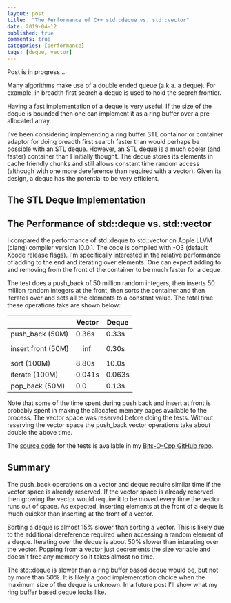 ```yaml
---
layout: post
title:  "The Performance of C++ std::deque vs. std::vector"
date: 2019-04-12
published: true
comments: true
categories: [performance]
tags: [deque, vector]
---
```


Post is in progress ...

<script src='https://cdnjs.cloudflare.com/ajax/libs/mathjax/2.7.5/latest.js?config=TeX-MML-AM_CHTML' async></script>

Many algorithms make use of a double ended queue (a.k.a. a deque). For example, in breadth first search a deque is used to hold the search frontier.

Having a fast implementation of a deque is very useful. If the size of the deque is bounded then one can implement it as a ring buffer over a pre-allocated array.

I've been considering implementing a ring buffer STL containor or container adaptor for doing breadth first search faster than would perhaps be possible with an STL deque. However, an STL deque is a much cooler (and faster) container than I initially thought. The deque stores its elements in cache friendly chunks and still allows constant time random access (although with one more dereference than required with a vector). Given its design, a deque has the potential to be very efficient.

## The STL Deque Implementation

## The Performance of std::deque vs. std::vector
I compared the performance of std::deque to std::vector on Apple LLVM (clang) compiler version 10.0.1. The code is compiled with -O3 (default Xcode release flags). I'm specifically interested in the relative performance of adding to the end and iterating over elements. One can expect adding to and removing from the front of the container to be much faster for a deque. 

The test does a push_back of 50 million random integers, then inserts 50 million random integers at the front, then sorts the container and then iterates over and sets all the elements to a constant value. The total time these operations take are shown below:

|                    |  Vector  |  Deque   |
|--------------------|----------|----------|
| push_back (50M)    | 0.36s    | 0.33s    |
| insert front (50M) | $$\inf$$ | 0.30s    |
| sort (100M)        | 8.80s    | 10.0s    |
| iterate (100M)     | 0.041s   | 0.063s   |
| pop_back (50M)     | 0.0      | 0.13s    |

Note that some of the time spent during push back and insert at front is probably spent in making the allocated memory pages available to the process. The vector space was reserved before doing the tests. Without reserving the vector space the push_back vector operations take about double the above time.

The [source code](https://github.com/bduvenhage/Bits-O-Cpp/blob/master/containers/main.cpp) for the tests is available in my [Bits-O-Cpp GitHub repo](https://github.com/bduvenhage/Bits-O-Cpp).

## Summary
The push_back operations on a vector and deque require similar time if the vector space is already reserved. If the vector space is already reserved then growing the vector would require it to be moved every time the vector runs out of space. As expected, inserting elements at the front of a deque is much quicker than inserting at the front of a vector.

Sorting a deque is almost 15% slower than sorting a vector. This is likely due to the additional dereference required when accessing a random element of a deque. Iterating over the deque is about 50% slower than interating over the vector. Popping from a vector just decrements the size variable and doesn't free any memory so it takes almost no time.

The std::deque is slower than a ring buffer based deque would be, but not by more than 50%. It is likely a good implementation choice when the maximum size of the deque is unknown. In a future post I'll show what my ring buffer based deque looks like.
